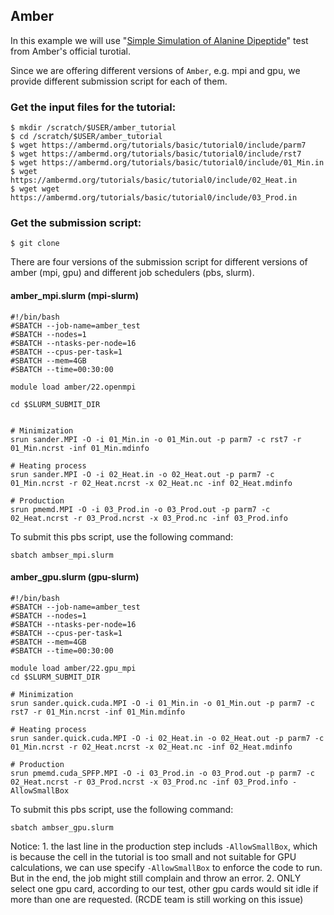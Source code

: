 
## Amber

In this example we will use "[Simple Simulation of Alanine Dipeptide](https://ambermd.org/tutorials/basic/tutorial0/index.php)" test from Amber's official turotial. 

Since we are offering different versions of `Amber`, e.g. mpi and gpu, we provide different submission script for each of them.

### Get the input files for the tutorial:
~~~
$ mkdir /scratch/$USER/amber_tutorial
$ cd /scratch/$USER/amber_tutorial
$ wget https://ambermd.org/tutorials/basic/tutorial0/include/parm7
$ wget https://ambermd.org/tutorials/basic/tutorial0/include/rst7
$ wget https://ambermd.org/tutorials/basic/tutorial0/include/01_Min.in
$ wget https://ambermd.org/tutorials/basic/tutorial0/include/02_Heat.in
$ wget wget https://ambermd.org/tutorials/basic/tutorial0/include/03_Prod.in
~~~~

### Get the submission script:
~~~
$ git clone 
~~~

There are four versions of the submission script for different versions of amber (mpi, gpu) and different job schedulers (pbs, slurm).


#### amber_mpi.slurm (mpi-slurm)

~~~
#!/bin/bash
#SBATCH --job-name=amber_test
#SBATCH --nodes=1
#SBATCH --ntasks-per-node=16
#SBATCH --cpus-per-task=1
#SBATCH --mem=4GB
#SBATCH --time=00:30:00

module load amber/22.openmpi

cd $SLURM_SUBMIT_DIR


# Minimization
srun sander.MPI -O -i 01_Min.in -o 01_Min.out -p parm7 -c rst7 -r 01_Min.ncrst -inf 01_Min.mdinfo

# Heating process
srun sander.MPI -O -i 02_Heat.in -o 02_Heat.out -p parm7 -c 01_Min.ncrst -r 02_Heat.ncrst -x 02_Heat.nc -inf 02_Heat.mdinfo

# Production
srun pmemd.MPI -O -i 03_Prod.in -o 03_Prod.out -p parm7 -c 02_Heat.ncrst -r 03_Prod.ncrst -x 03_Prod.nc -inf 03_Prod.info
~~~

To submit this pbs script, use the following command:
~~~
sbatch ambser_mpi.slurm
~~~

#### amber_gpu.slurm (gpu-slurm) 

~~~
#!/bin/bash
#SBATCH --job-name=amber_test
#SBATCH --nodes=1
#SBATCH --ntasks-per-node=16
#SBATCH --cpus-per-task=1
#SBATCH --mem=4GB
#SBATCH --time=00:30:00

module load amber/22.gpu_mpi
cd $SLURM_SUBMIT_DIR

# Minimization
srun sander.quick.cuda.MPI -O -i 01_Min.in -o 01_Min.out -p parm7 -c rst7 -r 01_Min.ncrst -inf 01_Min.mdinfo

# Heating process
srun sander.quick.cuda.MPI -O -i 02_Heat.in -o 02_Heat.out -p parm7 -c 01_Min.ncrst -r 02_Heat.ncrst -x 02_Heat.nc -inf 02_Heat.mdinfo

# Production
srun pmemd.cuda_SPFP.MPI -O -i 03_Prod.in -o 03_Prod.out -p parm7 -c 02_Heat.ncrst -r 03_Prod.ncrst -x 03_Prod.nc -inf 03_Prod.info -AllowSmallBox
~~~

To submit this pbs script, use the following command:
~~~
sbatch ambser_gpu.slurm
~~~

Notice: 1. the last line in the production step includs `-AllowSmallBox`, which is because the cell in the tutorial is too small and not suitable for GPU calculations, we can use specify `-AllowSmallBox` to enforce the code to run. But in the end, the job might still complain and throw an error. 2. ONLY select one gpu card, according to our test, other gpu cards would sit idle if more than one are requested. (RCDE team is still working on this issue)
